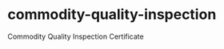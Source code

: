 commodity-quality-inspection
============================

Commodity Quality Inspection Certificate
